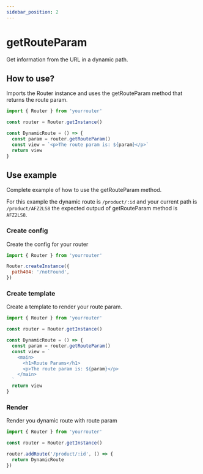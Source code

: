 ```yaml
---
sidebar_position: 2
---
```

# getRouteParam
Get information from the URL in a dynamic path.

## How to use?
Imports the Router instance and uses the getRouteParam method that returns the route param.

```js title="src/index.js"
import { Router } from 'yourrouter'

const router = Router.getInstance()

const DynamicRoute = () => {
  const param = router.getRouteParam()
  const view = `<p>The route param is: ${param}</p>`
  return view
}
```

## Use example
Complete example of how to use the getRouteParam method.

For this example the dynamic route is `/product/:id` and your current path is `/product/AFZ2LS8` the expected outpud of getRouteParam method is `AFZ2LS8`.

### Create config
Create the config for your router

```js title="src/index.js"
import { Router } from 'yourrouter'

Router.createInstance({
  path404: '/notFound',
})
```

### Create template
Create a template to render your route param.

```js title="src/index.js"
import { Router } from 'yourrouter'

const router = Router.getInstance()

const DynamicRoute = () => {
  const param = router.getRouteParam()
  const view = `
    <main>
      <h1>Route Params</h1>
      <p>The route param is: ${param}</p>
    </main>
  `
  return view
}
```

### Render
Render you dynamic route with route param

```js title="src/index.js"
import { Router } from 'yourrouter'

const router = Router.getInstance()

router.addRoute('/product/:id', () => {
  return DynamicRoute
})
```